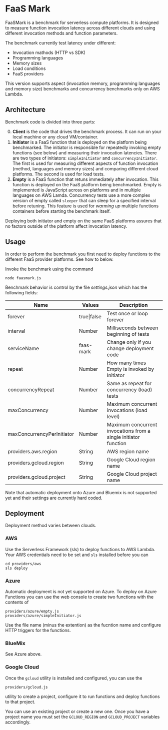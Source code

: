 # FaaS Mark

FaaSMark is a benchmark for serverless compute platforms. It is designed to measure function invocation latency across different clouds and using different invocation methods and function parameters.

The benchmark currently test latency under different:
* Invocation mathods (HTTP vs SDK)
* Programming languages
* Memory sizes
* Load conditions
* FaaS providers

This version supports aspect (invocation memory, programming languages and memory size) benchmarks and concurrency benchmarks only on AWS Lambda.

## Architecture

Benchmark code is divided into three parts:

0. **Client** is the code that drives the benchmark process. It can run on your local machine or any cloud VM/container.
0. **Initiator** is a FaaS function that is deployed on the platform being benchmarked. The initiator is responsible for repeatedly invoking empty functions (see below) and measuring their invocation latencies. There are two types of initiators: `simpleInitiator` and `concurrencyInitiator`. The first is used for measuring different aspects of function invocation (method, languages and memory sizes) and comparing different cloud platforms. The second is used for load tests.
0. **Empty** is a FaaS function that retuns immediately after invocation. This function is deployed on the FaaS platform being benchmarked. Empty is implemented is JavaScript across on platforms and in multiple languages on AWS Lamda. Concurrency tests use a more complex version of empty called `sleeper` that can sleep for a specified interval before retuning. This feature is used for *warming up* multiple functions containers before starting the benchmark itself.

Deploying both initiator and empty on the same FaaS platforms assures that no factors outside of the platform affect invocation latency.

## Usage

In order to perform the benchmark you first need to deploy functions to the different FaaS provider platforms. See how to below.

Invoke the benchmark using the command

    node faasmark.js

Benchmark behavior is control by the file *settings.json* which has the following fields:


| Name                       | Values      | Description                                                     |
| -------------------------- | ----------- | --------------------------------------------------------------- |
| forever                    | true\|false | Test once or loop forever                                       |
| interval                   | Number      | Milliseconds between beginning of tests                         |
| serviceName                | faas-mark   | Change only if you change deployment code                       |
| repeat                     | Number      | How many times Empty is invoked by Initiator                    |
| concurrencyRepeat          | Number      | Same as repeat for concurrency (load) tests                     |
| maxConcurrency             | Number      | Maximum concurrent invocations (load level)                     |
| maxConcurrencyPerInitiator | Number      | Maximum concurrent invocations from a single initiator function |
| providers.aws.region       | String      | AWS region name                                                 |
| providers.gcloud.region    | String      | Google Cloud region name                                        |
| providers.gcloud.project   | String      | Google Cloud project name                                       |

Note that automatic deployment onto Azure and Bluemix is not supported yet and their settings are currently hard coded.

## Deployment

Deployment method varies between clouds.

### AWS

Use the Serverless Framework (sls) to deploy functions to AWS Lambda. Your AWS credentials need to be set and `sls` installed before you can

    cd providers/aws
    sls deploy

### Azure

Automatic deployment is not yet supported on Azure. To deploy on Azure Functions you can use the web console to create two functions with the contents of

    providers/azure/empty.js
    providers/azure/simpleInitiator.js

Use the file name (minus the extention) as the fucntion name and configure HTTP triggers for the functions.

### BlueMix

See Azure above.

### Google Cloud

Once the `gcloud` utility is installed and configured, you can use the

    providers/gcloud.js

utility to create a project, configure it to run functions and deploy functions to that project.

You can use an existing project or create a new one. Once you have a project name you must set the `GCLOUD_REGION` and `GCLOUD_PROJECT` variables accordingly.